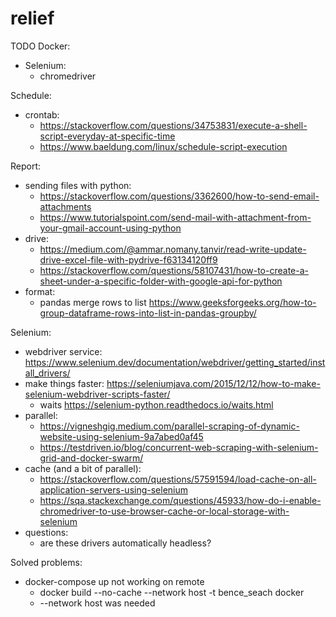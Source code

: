# relief

TODO
Docker:
- Selenium:
    - chromedriver

Schedule:
- crontab: 
    - https://stackoverflow.com/questions/34753831/execute-a-shell-script-everyday-at-specific-time
    - https://www.baeldung.com/linux/schedule-script-execution
        
Report:
- sending files with python:
    - https://stackoverflow.com/questions/3362600/how-to-send-email-attachments
    - https://www.tutorialspoint.com/send-mail-with-attachment-from-your-gmail-account-using-python
- drive:
    - https://medium.com/@ammar.nomany.tanvir/read-write-update-drive-excel-file-with-pydrive-f63134120ff9
    - https://stackoverflow.com/questions/58107431/how-to-create-a-sheet-under-a-specific-folder-with-google-api-for-python 
- format:
    - pandas merge rows to list https://www.geeksforgeeks.org/how-to-group-dataframe-rows-into-list-in-pandas-groupby/


Selenium: 
- webdriver service: https://www.selenium.dev/documentation/webdriver/getting_started/install_drivers/
- make things faster: https://seleniumjava.com/2015/12/12/how-to-make-selenium-webdriver-scripts-faster/
    - waits https://selenium-python.readthedocs.io/waits.html
- parallel:
    - https://vigneshgig.medium.com/parallel-scraping-of-dynamic-website-using-selenium-9a7abed0af45
    - https://testdriven.io/blog/concurrent-web-scraping-with-selenium-grid-and-docker-swarm/
- cache (and a bit of parallel):
    - https://stackoverflow.com/questions/57591594/load-cache-on-all-application-servers-using-selenium
    - https://sqa.stackexchange.com/questions/45933/how-do-i-enable-chromedriver-to-use-browser-cache-or-local-storage-with-selenium
- questions:
    - are these drivers automatically headless?

Solved problems:
- docker-compose up not working on remote
    - docker build --no-cache --network host -t bence_seach docker
    - --network host was needed 